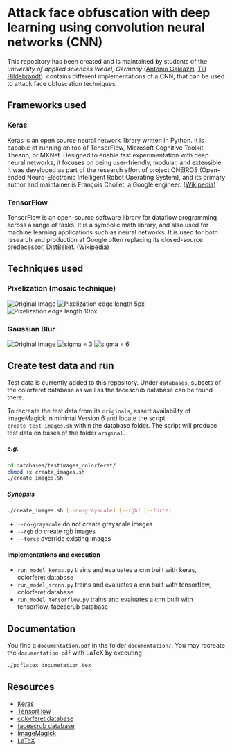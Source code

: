 # Attack face obfuscation with deep learning using convolution neural networks (CNN)

This repository has been created and is maintained by students of the _university of applied sciences Wedel, Germany_ ([Antonio Galeazzi](https://github.com/tonitassimo), [Till Hildebrandt](https://github.com/nobYsDarling)). contains different implementations of a CNN, that can be used to attack face obfuscation techniques.

## Frameworks used

### Keras
Keras is an open source neural network library written in Python. It is capable of running on top of TensorFlow, Microsoft Cognitive Toolkit, Theano, or MXNet. Designed to enable fast experimentation with deep neural networks, it focuses on being user-friendly, modular, and extensible. It was developed as part of the research effort of project ONEIROS (Open-ended Neuro-Electronic Intelligent Robot Operating System), and its primary author and maintainer is François Chollet, a Google engineer. ([Wikipedia](https://en.wikipedia.org/wiki/Keras))

### TensorFlow
TensorFlow is an open-source software library for dataflow programming across a range of tasks. It is a symbolic math library, and also used for machine learning applications such as neural networks. It is used for both research and production at Google often replacing its closed-source predecessor, DistBelief. ([Wikipedia](https://de.wikipedia.org/wiki/TensorFlow))

## Techniques used

### Pixelization (mosaic technique)
![Original Image](https://github.com/nobYsDarling/project/raw/master/documentation/images/introduction_mosaic_original.jpg "Original Image")
![Pixelization edge length 5px](https://github.com/nobYsDarling/project/raw/master/documentation/images/introduction_mosaic_5.jpg "Pixelization edge length 5px")
![Pixelization edge length 10px](https://github.com/nobYsDarling/project/raw/master/documentation/images/introduction_mosaic_10.jpg "Pixelization edge length 10px")


### Gaussian Blur
![Original Image](https://github.com/nobYsDarling/project/raw/master/documentation/images/introduction_blur_original.jpg "Original Image")
![sigma = 3](https://github.com/nobYsDarling/project/raw/master/documentation/images/introduction_blur_sigma_3.jpg "sigma = 3")
![sigma = 6](https://github.com/nobYsDarling/project/raw/master/documentation/images/introduction_blur_sigma_6.jpg "sigma = 6")


## Create test data and run
Test data is currently added to this repository. Under `databases`, subsets of the colorferet database as well as the facescrub database can be found there.

To recreate the test data from its `originals`, assert availability of ImageMagick in minimal Version 6 and locate the script `create_test_images.sh` within the database folder. The script will produce test data on bases of the folder `original`.

##### e.g.
```bash
cd databases/testimages_colorferet/
chmod +x create_images.sh
./create_images.sh
```

##### Synopsis
```bash
./create_images.sh [--no-grayscale] [--rgb] [--force]
```
* `--no-grayscale` do not create grayscale images
* `--rgb` do create rgb images
* `--force` override existing images

#### Implementations and execution
* `run_model_keras.py` trains and evaluates a cnn built with keras, colorferet database
* `run_model_srcnn.py` trains and evaluates a cnn built with tensorflow, colorferet database
* `run_model_tensorflow.py` trains and evaluates a cnn built with tensorflow, facescrub database

## Documentation
You find a `documentation.pdf` in the folder `documentation/`. You may recreate the `documentation.pdf` with LaTeX by
executing

```bash
./pdflatex documetation.tex
```

## Resources
 * [Keras](https://keras.io)
 * [TensorFlow](https://www.tensorflow.org)
 * [colorferet database](https://www.nist.gov/itl/iad/image-group/color-feret-database)
 * [facescrub database](http://vintage.winklerbros.net/facescrub.html)
 * [ImageMagick](https://www.imagemagick.org/script/index.php)
 * [LaTeX](https://www.latex-project.org/)